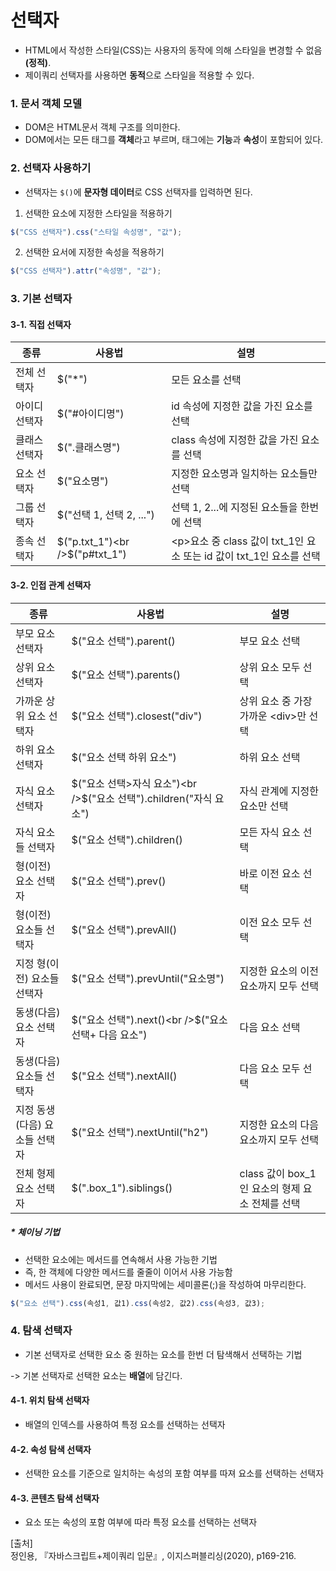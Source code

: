 # 선택자

- HTML에서 작성한 스타일(CSS)는 사용자의 동작에 의해 스타일을 변경할 수 없음 **(정적)**.
- 제이쿼리 선택자를 사용하면 **동적**으로 스타일을 적용할 수 있다.



### 1. 문서 객체 모델

- DOM은 HTML문서 객체 구조를 의미한다.
- DOM에서는 모든 태그를 **객체**라고 부르며, 태그에는 **기능**과 **속성**이 포함되어 있다.



### 2. 선택자 사용하기

- 선택자는 `$()`에 **문자형 데이터**로 CSS 선택자를 입력하면 된다.

1. 선택한 요소에 지정한 스타일을 적용하기

~~~ javascript
$("CSS 선택자").css("스타일 속성명", "값");
~~~

2. 선택한 요서에 지정한 속성을 적용하기

~~~ javascript
$("CSS 선택자").attr("속성명", "값");
~~~



### 3. 기본 선택자

#### 3-1. 직접 선택자

| 종류          | 사용법                         | 설명                                                         |
| ------------- | ------------------------------ | ------------------------------------------------------------ |
| 전체 선택자   | $("*")                         | 모든 요소를 선택                                             |
| 아이디 선택자 | $("#아이디명")                 | id 속성에 지정한 값을 가진 요소를 선택                       |
| 클래스 선택자 | $(".클래스명")                 | class 속성에 지정한 값을 가진 요소를 선택                    |
| 요소 선택자   | $("요소명")                    | 지정한 요소명과 일치하는 요소들만 선택                       |
| 그룹 선택자   | $("선택 1, 선택 2, ...")       | 선택 1, 2...에 지정된 요소들을 한번에 선택                   |
| 종속 선택자   | $("p.txt_1")<br />$("p#txt_1") | \<p\>요소 중 class 값이 txt_1인 요소 또는 id 값이 txt_1인 요소를 선택 |



#### 3-2. 인접 관계 선택자

| 종류                          | 사용법                                                       | 설명                                            |
| ----------------------------- | ------------------------------------------------------------ | ----------------------------------------------- |
| 부모 요소 선택자              | $("요소 선택").parent()                                      | 부모 요소 선택                                  |
| 상위 요소 선택자              | $("요소 선택").parents()                                     | 상위 요소 모두 선택                             |
| 가까운 상위 요소 선택자       | $("요소 선택").closest("div")                                | 상위 요소 중 가장 가까운 \<div>만 선택          |
| 하위 요소 선택자              | $("요소 선택 하위 요소")                                     | 하위 요소 선택                                  |
| 자식 요소 선택자              | $("요소 선택>자식 요소")<br />$("요소 선택").children("자식 요소") | 자식 관계에 지정한 요소만 선택                  |
| 자식 요소들 선택자            | $("요소 선택").children()                                    | 모든 자식 요소 선택                             |
| 형(이전) 요소 선택자          | $("요소 선택").prev()                                        | 바로 이전 요소 선택                             |
| 형(이전) 요소들 선택자        | $("요소 선택").prevAll()                                     | 이전 요소 모두 선택                             |
| 지정 형(이전) 요소들 선택자   | $("요소 선택").prevUntil("요소명")                           | 지정한 요소의 이전 요소까지 모두 선택           |
| 동생(다음) 요소 선택자        | $("요소 선택").next()<br />$("요소 선택+ 다음 요소")         | 다음 요소 선택                                  |
| 동생(다음) 요소들 선택자      | $("요소 선택").nextAll()                                     | 다음 요소 모두 선택                             |
| 지정 동생(다음) 요소들 선택자 | $("요소 선택").nextUntil("h2")                               | 지정한 요소의 다음 요소까지 모두 선택           |
| 전체 형제 요소 선택자         | $(".box_1").siblings()                                       | class 값이 box_1인 요소의 형제 요소 전체를 선택 |



##### * 체이닝 기법

- 선택한 요소에는 메서드를 연속해서 사용 가능한 기법
- 즉, 한 객체에 다양한 메서드를 줄줄이 이어서 사용 가능함
- 메서드 사용이 완료되면, 문장 마지막에는 세미콜론(;)을 작성하여 마무리한다.

~~~ javascript
$("요소 선택").css(속성1, 값1).css(속성2, 값2).css(속성3, 값3);
~~~



### 4. 탐색 선택자

- 기본 선택자로 선택한 요소 중 원하는 요소를 한번 더 탐색해서 선택하는 기법

-> 기본 선택자로 선택한 요소는 **배열**에 담긴다.

#### 4-1. 위치 탐색 선택자

- 배열의 인덱스를 사용하여 특정 요소를 선택하는 선택자



#### 4-2. 속성 탐색 선택자

- 선택한 요소를 기준으로 일치하는 속성의 포함 여부를 따져 요소를 선택하는 선택자



#### 4-3. 콘텐츠 탐색 선택자

- 요소 또는 속성의 포함 여부에 따라 특정 요소를 선택하는 선택자



[출처]<br/>
정인용, 『자바스크립트+제이쿼리 입문』, 이지스퍼블리싱(2020), p169-216.